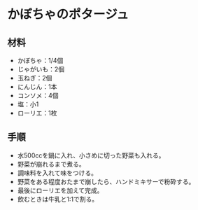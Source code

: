 # かぼちゃのポタージュ


## 材料
- かぼちゃ：1/4個
- じゃがいも：2個
- 玉ねぎ：2個
- にんじん：1本
- コンソメ：4個
- 塩：小1
- ローリエ：1枚


## 手順
- 水500ccを鍋に入れ、小さめに切った野菜も入れる。
- 野菜が崩れるまで煮る。
- 調味料を入れて味をつける。
- 野菜をある程度おたまで崩したら、ハンドミキサーで粉砕する。
- 最後にローリエを加えて完成。
- 飲むときは牛乳と1:1で割る。
